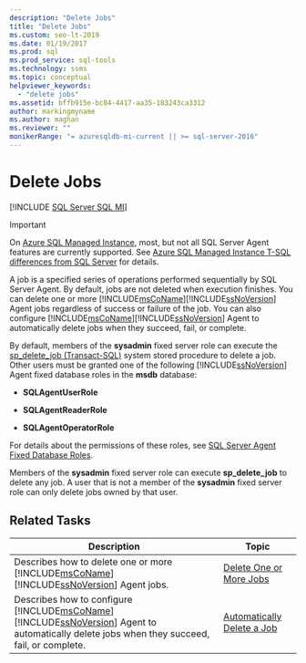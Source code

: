 ```yaml
---
description: "Delete Jobs"
title: "Delete Jobs"
ms.custom: seo-lt-2019
ms.date: 01/19/2017
ms.prod: sql
ms.prod_service: sql-tools
ms.technology: ssms
ms.topic: conceptual
helpviewer_keywords: 
  - "delete jobs"
ms.assetid: bffb915e-bc84-4417-aa35-183243ca3312
author: markingmyname
ms.author: maghan
ms.reviewer: ""
monikerRange: "= azuresqldb-mi-current || >= sql-server-2016"
---
```

# Delete Jobs
[!INCLUDE [SQL Server SQL MI](../../includes/applies-to-version/sql-asdbmi.md)]

> [!IMPORTANT]  
> On [Azure SQL Managed Instance](/azure/sql-database/sql-database-managed-instance), most, but not all SQL Server Agent features are currently supported. See [Azure SQL Managed Instance T-SQL differences from SQL Server](/azure/sql-database/sql-database-managed-instance-transact-sql-information#sql-server-agent) for details.

A job is a specified series of operations performed sequentially by SQL Server Agent. By default, jobs are not deleted when execution finishes. You can delete one or more [!INCLUDE[msCoName](../../includes/msconame_md.md)][!INCLUDE[ssNoVersion](../../includes/ssnoversion-md.md)] Agent jobs regardless of success or failure of the job. You can also configure [!INCLUDE[msCoName](../../includes/msconame_md.md)][!INCLUDE[ssNoVersion](../../includes/ssnoversion-md.md)] Agent to automatically delete jobs when they succeed, fail, or complete.  
  
By default, members of the **sysadmin** fixed server role can execute the [sp_delete_job (Transact-SQL)](../../relational-databases/system-stored-procedures/sp-delete-job-transact-sql.md) system stored procedure to delete a job. Other users must be granted one of the following [!INCLUDE[ssNoVersion](../../includes/ssnoversion-md.md)] Agent fixed database roles in the **msdb** database:  
  
-   **SQLAgentUserRole**  
  
-   **SQLAgentReaderRole**  
  
-   **SQLAgentOperatorRole**  
  
For details about the permissions of these roles, see [SQL Server Agent Fixed Database Roles](../../ssms/agent/sql-server-agent-fixed-database-roles.md).  
  
Members of the **sysadmin** fixed server role can execute **sp_delete_job** to delete any job. A user that is not a member of the **sysadmin** fixed server role can only delete jobs owned by that user.  
  
## Related Tasks  
  
|Description|Topic|  
|-|-|   
|Describes how to delete one or more [!INCLUDE[msCoName](../../includes/msconame_md.md)][!INCLUDE[ssNoVersion](../../includes/ssnoversion-md.md)] Agent jobs.|[Delete One or More Jobs](../../ssms/agent/delete-one-or-more-jobs.md)|  
|Describes how to configure [!INCLUDE[msCoName](../../includes/msconame_md.md)][!INCLUDE[ssNoVersion](../../includes/ssnoversion-md.md)] Agent to automatically delete jobs when they succeed, fail, or complete.|[Automatically Delete a Job](../../ssms/agent/automatically-delete-a-job.md)|  
